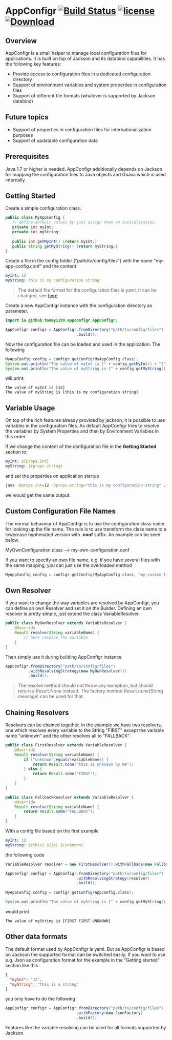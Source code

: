 # AppConfigr  [![Build Status](https://travis-ci.org/Tommy1199/AppConfigr.svg?branch=master)](https://travis-ci.org/Tommy1199/AppConfigr) [![license](https://img.shields.io/github/license/mashape/apistatus.svg?maxAge=2592000)](https://raw.githubusercontent.com/tommy1199/appconfigr/master/LICENSE)[ ![Download](https://api.bintray.com/packages/tommy1199/appconfigr/AppConfigr/images/download.svg) ](https://bintray.com/tommy1199/appconfigr/AppConfigr/_latestVersion)

## Overview

AppConfigr is a small helper to manage local configuration files for applications. It is built on top of Jackson and 
its databind capabilities. It has the following key features:

- Provide access to configuration files in a dedicated configuration directory
- Support of environment variables and system properties in configuration files
- Support of different file formats (whatever is supported by Jackson databind)

## Future topics
- Support of properties in configuration files for internationalization purposes
- Support of updatable configuration data

## Prerequisites

Java 1.7 or higher is needed. AppConfigr additionally depends on Jackson for mapping the configuration files to Java 
objects and Guava which is used internally.

## Getting Started

Create a simple configuration class.

```java
public class MyAppConfig {
   // define default values by just assign them on initialization.
   private int myInt;
   private int myString;
   
   public int getMyInt() {return myInt;}
   public String getMyString() {return myString;}
}
```

Create a file in the config folder ("path/to/config/files") with the name "my-app-config.conf" and the content

```yaml
myInt: 12
myString: this is my configuration string
```

> The default file format for the configuration files is yaml. It can be changed, see [here](#dataformats)


Create a new AppConfigr instance with the configuration directory as parameter.

```java
import io.github.tommy1199.appconfigr.AppConfigr;

AppConfigr configr = AppConfigr.fromDirectory("path/to/config/files")
                               .build();
```

Now the configuration file can be loaded and used in the application. The following

```java
MyAppConfig config = configr.getConfig(MyAppConfig.class);
System.out.println("The value of myInt is [" + config.getMyInt() + "]");
System.out.println("The value of myString is [" + config.getMyString() + "]");
```

will print:

```
The value of myInt is [12]
The value of myString is [this is my configuration string]
```

## Variable Usage

On top of the rich features already provided by jackson, it is possible to use variables in the configuration files. 
As default AppConfigr tries to resolve the variables by System Properties and then by Environment Variables in this 
order.

If we change the content of the configuration file in the **Getting Started** section to:

```yaml
myInt: ${props.int}
myString: ${props.string}
```

and set the properties on application startup

```bash
java -Dprops.int=12 -Dprops.string="this is my configuration string" ...
```

we would get the same output.

## Custom Configuration File Names

The normal behaviour of AppConfigr is to use the configuration class name for looking up the file name. The rule is 
to use transform the class name to a lowercase hyphenated version with **.conf** suffix. An example can be seen below.

MyOwnConfiguration.class --> my-own-configuration.conf
 
If you want to specify an own file name, e.g. if you have several files with the same mapping, you can just use the 
overloaded method

```java
MyAppConfig config = configr.getConfig(MyAppConfig.class, "my-custom-filename.conf");
```

## Own Resolver
If you want to change the way variables are resolved by AppConfigr, you can define an own Resolver and set it on the 
Builder. Defining an own resolver is pretty simple, just extend the class VariableResolver.

```java
public class MyOwnResolver extends VariableResolver {
    @Override
    Result resolve(String variableName) {
        // here resolve the variable 
    }
}
```

Then simply use it during building AppConfigr instance

```java
AppConfigr.fromDirectory("path/to/config/files")
          .withResolvingStrategy(new MyOwnResolver())
          .build();
```

> The resolve method should not throw any exception, but should return a Result.None instead. The factory method 
Result.none(String message) can be used for that.

## Chaining Resolvers

Resolvers can be chained together. In the example we have two resolvers, one which resolves every variable to the 
String "FIRST" except the variable name "unknown" and the other resolves all to "FALLBACK".

```java
public class FirstResolver extends VariableResolver {
    @Override
    Result resolve(String variableName) {
        if ("unknown".equals(variableName)) {
            return Result.none("this is unknown by me");
        } else {
            return Result.some("FIRST");
        } 
    }
}

public class FallbackResolver extends VariableResolver {
    @Override
    Result resolve(String variableName) {
        return Result.some("FALLBACK"); 
    }
}
```

With a config file based on the first example

```yaml
myInt: 12
myString: ${this} ${is} ${unknown}
```

the following code

```java
VariableResolver resolver = new FirstResolver().withFallback(new FallbackResolver());

AppConfigr configr = AppConfigr.fromDirectory("path/to/config/files")
                               .withResolvingStrategy(resolver)
                               .build();
                               
MyAppConfig config = configr.getConfig(AppConfig.class);

System.out.println("The value of myString is [" + config.getMyString() + "]");
```

would print 

```
The value of myString is [FIRST FIRST UNKNOWN]
```

## Other data formats<a name="dataformats"></a>

The default format used by AppConfigr is yaml. But as AppConfigr is based on Jackson the supported format can be 
switched easily. If you want to use e.g. Json as configuration format for the example in the "Getting started" 
section like this

```json
{
  "myInt": "12",
  "myString": "this is a string"
}
````

you only have to do the following

```java
AppConfigr configr = AppConfigr.fromDirectory("path/to/config/files")
                               .withFactory(new JsonFactory)
                               .build();
```

Features like the variable resolving can be used for all formats supported by Jackson.